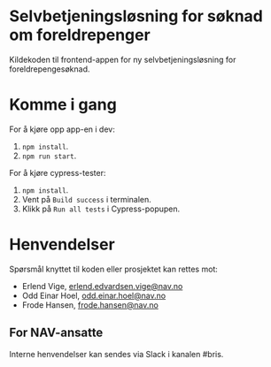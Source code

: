 Selvbetjeningsløsning for søknad om foreldrepenger
================

Kildekoden til frontend-appen for ny selvbetjeningsløsning for 
foreldrepengesøknad.

# Komme i gang
For å kjøre opp app-en i dev:
1. `npm install`.
2. `npm run start`.

For å kjøre cypress-tester:
1. `npm install`.
2. Vent på `Build success` i terminalen.
3. Klikk på `Run all tests` i Cypress-popupen.

# Henvendelser
Spørsmål knyttet til koden eller prosjektet kan rettes mot:
* Erlend Vige, erlend.edvardsen.vige@nav.no
* Odd Einar Hoel, odd.einar.hoel@nav.no
* Frode Hansen, frode.hansen@nav.no

## For NAV-ansatte
Interne henvendelser kan sendes via Slack i kanalen #bris.